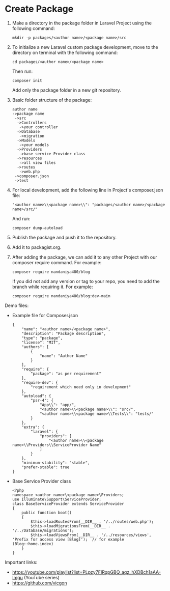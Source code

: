 # Create Package 

1. Make a directory in the package folder in Laravel Project using the following command: 

   ```
   mkdir -p packages/<author name>/<package name>/src
   ```

2. To initialize a new Laravel custom package development, move to the directory on terminal with the following command: 

   ```
   cd packages/<author name>/<package name>
   ```

   Then run: 

   ```
   composer init
   ```

   Add only the package folder in a new git repository.

3. Basic folder structure of the package: 

   ```
   author name
   ->package name
    ->src
     ->Controllers
      ->your controller 
     ->Database
      ->migration				
     ->Models
      ->your models
     ->Providers
      ->base service Provider class
     ->resources
      ->all view files
     ->routes
      ->web.php
    ->composer.json
    ->test
   ```

4. For local development, add the following line in Project's composer.json file: 

   ```
   "<author name>\\<package name>\\": "packages/<author name>/<package name>/src/"
   ```

   And run: 

   ```
   composer dump-autoload
   ```

5. Publish the package and push it to the repository.

6. Add it to packagist.org.

7. After adding the package, we can add it to any other Project with our composer require command. For example: 

   ```
   composer require nandaniya480/blog
   ```

   If you did not add any version or tag to your repo, you need to add the branch while requiring it. For example: 

   ```
   composer require nandaniya480/blog:dev-main
   ```

Demo files:

- Example file for Composer.json

  ```
  {                                       
      "name": "<author name>/<package name>",
      "description": "Package description", 
      "type": "package",
      "license": "MIT",
      "authors": [
          {
              "name": "Author Name"
          }
      ],
      "require": {
          "package": "as per requirement"
      },
      "require-dev": {
          "requirement which need only in development"
      },
      "autoload": {
          "psr-4": {
              "App\\": "app/",
              "<author name>\\<package name>\\": "src/",
              "<author name>\\<package name>\\Tests\\": "tests/"
          }
      },
      "extra": {
          "laravel": {
              "providers": [
                  "<author name>\\<package name>\\Providers\\ServiceProvider Name"
              ]
          }
      },
      "minimum-stability": "stable",
      "prefer-stable": true
  }
  ```

- Base Service Provider class

  ```
  <?php
  namespace <author name>\<package name>\Providers;
  use Illuminate\Support\ServiceProvider;
  class BaseServiceProvider extends ServiceProvider
  {
      public function boot()
      {
          $this->loadRoutesFrom(__DIR__ . '/../routes/web.php');
          $this->loadMigrationsFrom(__DIR__ . '/../Database/migrations');
          $this->loadViewsFrom(__DIR__ . '/../resources/views', 'Prefix for access view [Blog]');  // for example (Blog::home.index)
      }
  }
  ```

Important links:

- https://youtube.com/playlist?list=PLpzy7FIRqpGBQ_aqz_hXDBch1aAA-lmgu (YouTube series)
- https://github.com/vicgon

